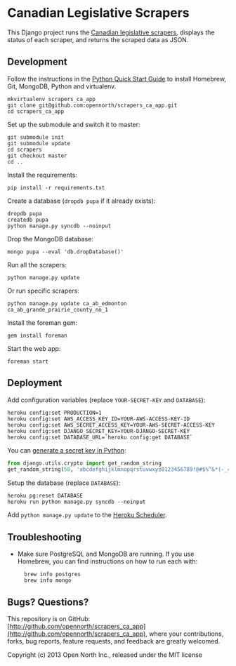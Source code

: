 # Canadian Legislative Scrapers

This Django project runs the [Canadian legislative scrapers](http://github.com/opencivicdata/scrapers-ca), displays the status of each scraper, and returns the scraped data as JSON.

## Development

Follow the instructions in the [Python Quick Start Guide](https://github.com/opennorth/opennorth.ca/wiki/Python-Quick-Start%3A-OS-X) to install Homebrew, Git, MongoDB, Python and virtualenv.

    mkvirtualenv scrapers_ca_app
    git clone git@github.com:opennorth/scrapers_ca_app.git
    cd scrapers_ca_app

Set up the submodule and switch it to master:

    git submodule init
    git submodule update
    cd scrapers
    git checkout master
    cd ..

Install the requirements:

    pip install -r requirements.txt

Create a database (`dropdb pupa` if it already exists):

    dropdb pupa
    createdb pupa
    python manage.py syncdb --noinput

Drop the MongoDB database:

    mongo pupa --eval 'db.dropDatabase()'

Run all the scrapers:

    python manage.py update

Or run specific scrapers:

    python manage.py update ca_ab_edmonton ca_ab_grande_prairie_county_no_1

Install the foreman gem:

    gem install foreman

Start the web app:

    foreman start

## Deployment

Add configuration variables (replace `YOUR-SECRET-KEY` and `DATABASE`):

    heroku config:set PRODUCTION=1
    heroku config:set AWS_ACCESS_KEY_ID=YOUR-AWS-ACCESS-KEY-ID
    heroku config:set AWS_SECRET_ACCESS_KEY=YOUR-AWS-SECRET-ACCESS-KEY
    heroku config:set DJANGO_SECRET_KEY=YOUR-DJANGO-SECRET-KEY
    heroku config:set DATABASE_URL=`heroku config:get DATABASE`

You can [generate a secret key in Python](https://github.com/django/django/blob/master/django/core/management/commands/startproject.py):

```python
from django.utils.crypto import get_random_string
get_random_string(50, 'abcdefghijklmnopqrstuvwxyz0123456789!@#$%^&*(-_=+)')
```

Setup the database (replace `DATABASE`):

    heroku pg:reset DATABASE
    heroku run python manage.py syncdb --noinput

Add `python manage.py update` to the [Heroku Scheduler](https://scheduler.heroku.com/dashboard).

## Troubleshooting

* Make sure PostgreSQL and MongoDB are running. If you use Homebrew, you can find instructions on how to run each with:

        brew info postgres
        brew info mongo

## Bugs? Questions?

This repository is on GitHub: [http://github.com/opennorth/scrapers_ca_app](http://github.com/opennorth/scrapers_ca_app), where your contributions, forks, bug reports, feature requests, and feedback are greatly welcomed.

Copyright (c) 2013 Open North Inc., released under the MIT license
